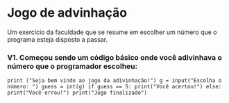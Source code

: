 # Jogo de advinhação
Um exercício da faculdade que se resume em escolher um número que o programa esteja disposto a passar.

### V1. Começou sendo um código básico onde você adivinhava o número que o programador escolheu:

``print ("Seja bem vindo ao jogo da adivinhação!")
g = input("Escolha o número: ")
guess = int(g)
if guess == 5:
    print("Você acertou!")
else:
    print("Você errou!")
print("Jogo finalizado")``